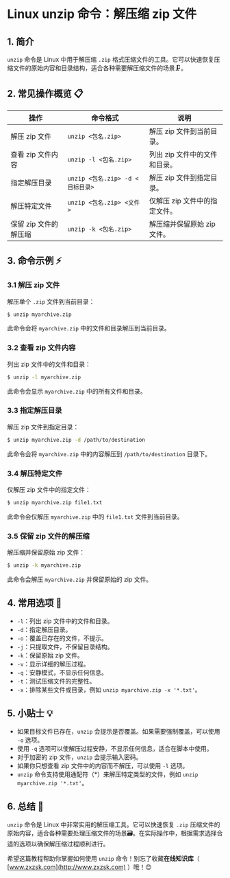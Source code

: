 

# Linux unzip 命令：解压缩 zip 文件

## 1. 简介

`unzip` 命令是 Linux 中用于解压缩 `.zip` 格式压缩文件的工具。它可以快速恢复压缩文件的原始内容和目录结构，适合各种需要解压缩文件的场景🗜️。

## 2. 常见操作概览 📋

| 操作                    | 命令格式                           | 说明                                 |
|-------------------------|-----------------------------------|--------------------------------------|
| 解压 zip 文件           | `unzip <包名.zip>`                  | 解压 zip 文件到当前目录。            |
| 查看 zip 文件内容       | `unzip -l <包名.zip>`               | 列出 zip 文件中的文件和目录。        |
| 指定解压目录             | `unzip <包名.zip> -d <目标目录>`    | 解压 zip 文件到指定目录。            |
| 解压特定文件             | `unzip <包名.zip> <文件>`           | 仅解压 zip 文件中的指定文件。        |
| 保留 zip 文件的解压缩   | `unzip -k <包名.zip>`               | 解压缩并保留原始 zip 文件。          |

## 3. 命令示例 ⚡

### 3.1 解压 zip 文件

解压单个 `.zip` 文件到当前目录：

```bash
$ unzip myarchive.zip
```

此命令会将 `myarchive.zip` 中的文件和目录解压到当前目录。

### 3.2 查看 zip 文件内容

列出 zip 文件中的文件和目录：

```bash
$ unzip -l myarchive.zip
```

此命令会显示 `myarchive.zip` 中的所有文件和目录。

### 3.3 指定解压目录

解压 zip 文件到指定目录：

```bash
$ unzip myarchive.zip -d /path/to/destination
```

此命令会将 `myarchive.zip` 中的内容解压到 `/path/to/destination` 目录下。

### 3.4 解压特定文件

仅解压 zip 文件中的指定文件：

```bash
$ unzip myarchive.zip file1.txt
```

此命令会仅解压 `myarchive.zip` 中的 `file1.txt` 文件到当前目录。

### 3.5 保留 zip 文件的解压缩

解压缩并保留原始 zip 文件：

```bash
$ unzip -k myarchive.zip
```

此命令会解压 `myarchive.zip` 并保留原始的 zip 文件。

## 4. 常用选项 📝

- `-l`：列出 zip 文件中的文件和目录。
- `-d`：指定解压目录。
- `-o`：覆盖已存在的文件，不提示。
- `-j`：只提取文件，不保留目录结构。
- `-k`：保留原始 zip 文件。
- `-v`：显示详细的解压过程。
- `-q`：安静模式，不显示任何信息。
- `-t`：测试压缩文件的完整性。
- `-x`：排除某些文件或目录，例如 `unzip myarchive.zip -x '*.txt'`。

## 5. 小贴士 💡

- 如果目标文件已存在，`unzip` 会提示是否覆盖。如果需要强制覆盖，可以使用 `-o` 选项。
- 使用 `-q` 选项可以使解压过程安静，不显示任何信息，适合在脚本中使用。
- 对于加密的 zip 文件，`unzip` 会提示输入密码。
- 如果你只想查看 zip 文件中的内容而不解压，可以使用 `-l` 选项。
- `unzip` 命令支持使用通配符（*）来解压特定类型的文件，例如 `unzip myarchive.zip '*.txt'`。

## 6. 总结 🎯

`unzip` 命令是 Linux 中非常实用的解压缩工具。它可以快速恢复 `.zip` 压缩文件的原始内容，适合各种需要处理压缩文件的场景🗃️。在实际操作中，根据需求选择合适的选项以确保解压缩过程顺利进行。

希望这篇教程帮助你掌握如何使用 `unzip` 命令！别忘了收藏**在线知识库**（ [www.zxzsk.com](http://www.zxzsk.com) ）哦！😊